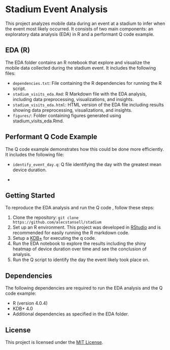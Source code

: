 # Stadium Event Analysis

This project analyzes mobile data during an event at a stadium to infer when the event most likely occurred. It consists of two main components: an exploratory data analysis (EDA) in R and a performant Q code example.

## EDA (R)

The EDA folder contains an R notebook that explore and visualize the mobile data collected during the stadium event. It includes the following files:

- `dependencies.txt`: File containing the R dependencies for running the R script.
- `stadium_visits_eda.Rmd`: R Markdown file with the EDA analysis, including data preprocessing, visualizations, and insights.
- `stadium_visits_eda.html`: HTML version of the EDA file including results showing data preprocessing, visualizations, and insights.
- `figures/`: Folder containing figures generated using stadium_visits_eda.Rmd.

## Performant Q Code Example

The Q code example demonstrates how this could be done more efficiently. It includes the following file:

- `identify_event_day.q`: Q file identifying the day with the greatest mean device duration.

- 
## Getting Started

To reproduce the EDA analysis and run the Q code , follow these steps:

1. Clone the repository: `git clone https://github.com/alecstansell/stadium`
2. Set up an R environment. This project was developed in [RStudio](https://posit.co/download/rstudio-desktop/) and is recommended for easily running the R markdown code.
3. Setup a [KDB+](https://code.kx.com/q/learn/install/) for executing the q code.
3. Run the EDA notebook to explore the results including the shiny heatmap of device duration over time and see the conclusion of analysis. 
4. Run the Q script to identify the day the event likely took place on.

## Dependencies

The following dependencies are required to run the EDA analysis and the Q code example:

- R (version 4.0.4)
- KDB+ 4.0 
- Additional dependencies as specified in the EDA folder.

## License

This project is licensed under the [MIT License](https://opensource.org/license/mit/).
